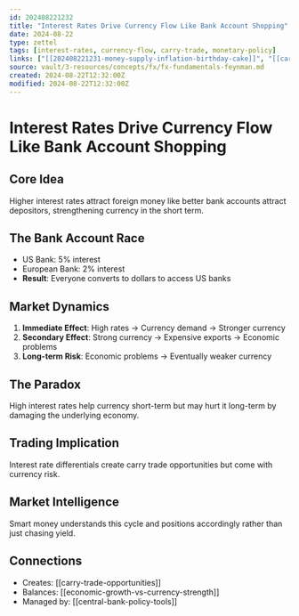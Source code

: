 ```yaml
---
id: 202408221232
title: "Interest Rates Drive Currency Flow Like Bank Account Shopping"
date: 2024-08-22
type: zettel
tags: [interest-rates, currency-flow, carry-trade, monetary-policy]
links: ["[[202408221231-money-supply-inflation-birthday-cake]]", "[[carry-trade-mechanics]]"]
source: vault/3-resources/concepts/fx/fx-fundamentals-feynman.md
created: 2024-08-22T12:32:00Z
modified: 2024-08-22T12:32:00Z
---
```


# Interest Rates Drive Currency Flow Like Bank Account Shopping
<!-- ID: 202408221232 -->

## Core Idea
Higher interest rates attract foreign money like better bank accounts attract depositors, strengthening currency in the short term.

## The Bank Account Race
- US Bank: 5% interest
- European Bank: 2% interest
- **Result**: Everyone converts to dollars to access US banks

## Market Dynamics
1. **Immediate Effect**: High rates → Currency demand → Stronger currency
2. **Secondary Effect**: Strong currency → Expensive exports → Economic problems
3. **Long-term Risk**: Economic problems → Eventually weaker currency

## The Paradox
High interest rates help currency short-term but may hurt it long-term by damaging the underlying economy.

## Trading Implication
Interest rate differentials create carry trade opportunities but come with currency risk.

## Market Intelligence
Smart money understands this cycle and positions accordingly rather than just chasing yield.

## Connections
- Creates: [[carry-trade-opportunities]]
- Balances: [[economic-growth-vs-currency-strength]]
- Managed by: [[central-bank-policy-tools]]